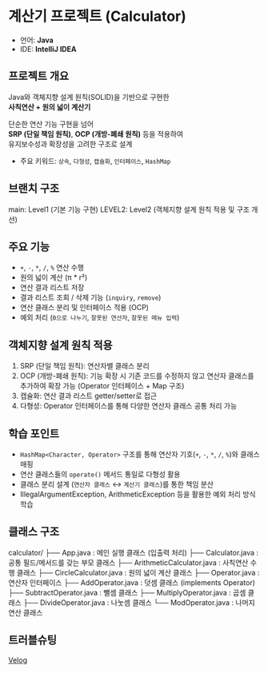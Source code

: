 # 계산기 프로젝트 (Calculator)

- 언어: **Java**
- IDE: **IntelliJ IDEA**



## 프로젝트 개요

Java와 객체지향 설계 원칙(SOLID)을 기반으로 구현한  
**사칙연산 + 원의 넓이 계산기**

단순한 연산 기능 구현을 넘어  
**SRP (단일 책임 원칙)**, **OCP (개방-폐쇄 원칙)** 등을 적용하여  
유지보수성과 확장성을 고려한 구조로 설계

- 주요 키워드: `상속`, `다형성`, `캡슐화`, `인터페이스`, `HashMap`



## 브랜치 구조

main: Level1 (기본 기능 구현)
LEVEL2: Level2 (객체지향 설계 원칙 적용 및 구조 개선)



## 주요 기능

- `+`, `-`, `*`, `/`, `%` 연산 수행
- 원의 넓이 계산 (π * r²)
- 연산 결과 리스트 저장
- 결과 리스트 조회 / 삭제 기능 (`inquiry`, `remove`)
- 연산 클래스 분리 및 인터페이스 적용 (OCP)
- 예외 처리 (`0으로 나누기`, `잘못된 연산자`, `잘못된 메뉴 입력`)



## 객체지향 설계 원칙 적용

1. SRP (단일 책임 원칙): 연산자별 클래스 분리
2. OCP (개방-폐쇄 원칙): 기능 확장 시 기존 코드를 수정하지 않고 연산자 클래스를 추가하여 확장 가능 (Operator 인터페이스 + Map 구조)
3. 캡슐화: 연산 결과 리스트 getter/setter로 접근
4. 다형성: Operator 인터페이스를 통해 다양한 연산자 클래스 공통 처리 가능



## 학습 포인트

- `HashMap<Character, Operator>` 구조를 통해 연산자 기호(`+`, `-`, `*`, `/`, `%`)와 클래스 매핑
- 연산 클래스들의 `operate()` 메서드 통일로 다형성 활용
- 클래스 분리 설계 (`연산자 클래스` ↔ `계산기 클래스`)를 통한 책임 분산
- IllegalArgumentException, ArithmeticException 등을 활용한 예외 처리 방식 학습



## 클래스 구조

calculator/
├── App.java                  : 메인 실행 클래스 (입출력 처리)
├── Calculator.java           : 공통 필드/메서드를 갖는 부모 클래스
├── ArithmeticCalculator.java : 사칙연산 수행 클래스
├── CircleCalculator.java     : 원의 넓이 계산 클래스
├── Operator.java             : 연산자 인터페이스
├── AddOperator.java          : 덧셈 클래스 (implements Operator)
├── SubtractOperator.java     : 뺄셈 클래스
├── MultiplyOperator.java     : 곱셈 클래스
├── DivideOperator.java       : 나눗셈 클래스
└── ModOperator.java          : 나머지 연산 클래스



## 트러블슈팅

[Velog](https://velog.io/@soobinny/JAVA-Calculator-TroubleShooting-%EC%9E%85%EB%A0%A5-%EB%B2%84%ED%8D%BC-%EC%A0%95%EB%A6%AC-nextLine)
